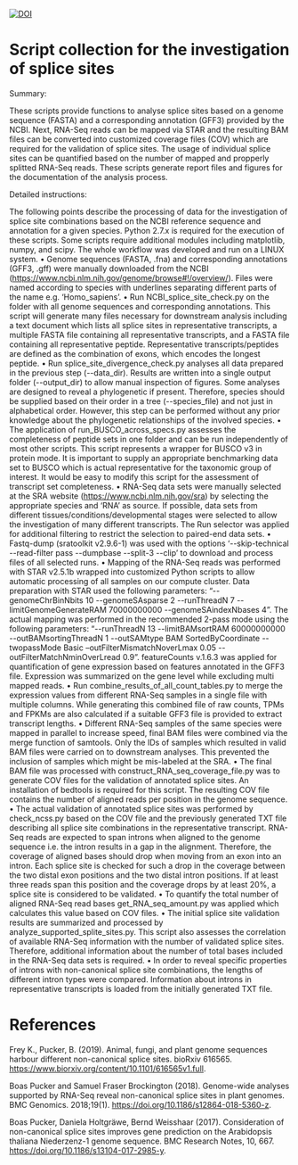 
[![DOI](https://zenodo.org/badge/DOI/10.5281/zenodo.2586989.svg)](https://doi.org/10.5281/zenodo.2586989)


# Script collection for the investigation of splice sites

Summary:

These scripts provide functions to analyse splice sites based on a genome sequence (FASTA) and a corresponding annotation (GFF3) provided by the NCBI. Next, RNA-Seq reads can be mapped via STAR and the resulting BAM files can be converted into customized coverage files (COV) which are required for the validation of splice sites. The usage of individual splice sites can be quantified based on the number of mapped and propperly splitted RNA-Seq reads. These scripts generate report files and figures for the documentation of the analysis process.

Detailed instructions:

The following points describe the processing of data for the investigation of splice site combinations based on the NCBI reference sequence and annotation for a given species. Python 2.7.x is required for the execution of these scripts. Some scripts require additional modules including matplotlib, numpy, and scipy. The whole workflow was developed and run on a LINUX system.
•	Genome sequences (FASTA, .fna) and corresponding annotations (GFF3, .gff) were manually downloaded from the NCBI (https://www.ncbi.nlm.nih.gov/genome/browse#!/overview/). Files were named according to species with underlines separating different parts of the name e.g. ‘Homo_sapiens’.
•	Run NCBI_splice_site_check.py on the folder with all genome sequences and corresponding annotations. This script will generate many files necessary for downstream analysis including a text document which lists all splice sites in representative transcripts, a multiple FASTA file containing all representative transcripts, and a FASTA file containing all representative peptide. Representative transcripts/peptides are defined as the combination of exons, which encodes the longest peptide.
•	Run splice_site_divergence_check.py analyses all data prepared in the previous step (--data_dir). Results are written into a single output folder (--output_dir) to allow manual inspection of figures.  Some analyses are designed to reveal a phylogenetic if present. Therefore, species should be supplied based on their order in a tree (--species_file) and not just in alphabetical order. However, this step can be performed without any prior knowledge about the phylogenetic relationships of the involved species.
•	The application of run_BUSCO_across_specs.py assesses the completeness of peptide sets in one folder and can be run independently of most other scripts. This script represents a wrapper for BUSCO v3 in protein mode. It is important to supply an appropriate benchmarking data set to BUSCO which is actual representative for the taxonomic group of interest. It would be easy to modify this script for the assessment of transcript set completeness.
•	RNA-Seq data sets were manually selected at the SRA website (https://www.ncbi.nlm.nih.gov/sra) by selecting the appropriate species and ‘RNA’ as source. If possible, data sets from different tissues/conditions/developmental stages were selected to allow the investigation of many different transcripts. The Run selector was applied for additional filtering to restrict the selection to paired-end data sets.
•	Fastq-dump (sratoolkit v2.9.6-1) was used with the options ‘--skip-technical --read-filter pass --dumpbase --split-3 --clip’ to download and process files of all selected runs.
•	Mapping of the RNA-Seq reads was performed with STAR v2.5.1b wrapped into customized Python scripts to allow automatic processing of all samples on our compute cluster. Data preparation with STAR used the following parameters: “--genomeChrBinNbits 10 --genomeSAsparse 2 --runThreadN 7 --limitGenomeGenerateRAM 70000000000 --genomeSAindexNbases 4”. The actual mapping was performed in the recommended 2-pass mode using the following parameters: “--runThreadN 13 --limitBAMsortRAM 60000000000 --outBAMsortingThreadN 1 --outSAMtype BAM SortedByCoordinate --twopassMode Basic –outFilterMismatchNoverLmax 0.05 --outFilterMatchNminOverLread 0.9”. featureCounts v.1.6.3 was applied for quantification of gene expression based on features annotated in the GFF3 file. Expression was summarized on the gene level while excluding multi mapped reads.
•	Run combine_results_of_all_count_tables.py to merge the expression values from different RNA-Seq samples in a single file with multiple columns. While generating this combined file of raw counts, TPMs and FPKMs are also calculated if a suitable GFF3 file is provided to extract transcript lengths.
•	Different RNA-Seq samples of the same species were mapped in parallel to increase speed, final BAM files were combined via the merge function of samtools. Only the IDs of samples which resulted in valid BAM files were carried on to downstream analyses. This prevented the inclusion of samples which might be mis-labeled at the SRA.
•	The final BAM file was processed with construct_RNA_seq_coverage_file.py was to generate COV files for the validation of annotated splice sites. An installation of bedtools is required for this script. The resulting COV file contains the number of aligned reads per position in the genome sequence.
•	The actual validation of annotated splice sites was performed by check_ncss.py based on the COV file and the previously generated TXT file describing all splice site combinations in the representative transcript. RNA-Seq reads are expected to span introns when aligned to the genome sequence i.e. the intron results in a gap in the alignment. Therefore, the coverage of aligned bases should drop when moving from an exon into an intron. Each splice site is checked for such a drop in the coverage between the two distal exon positions and the two distal intron positions. If at least three reads span this position and the coverage drops by at least 20%, a splice site is considered to be validated.
•	To quantify the total number of aligned RNA-Seq read bases get_RNA_seq_amount.py was applied which calculates this value based on COV files.
•	The initial splice site validation results are summarized and processed by analyze_supported_splite_sites.py. This script also assesses the correlation of available RNA-Seq information with the number of validated splice sites. Therefore, additional information about the number of total bases included in the RNA-Seq data sets is required.
•	In order to reveal specific properties of introns with non-canonical splice site combinations, the lengths of different intron types were compared. Information about introns in representative transcripts is loaded from the initially generated TXT file.




# References
Frey K., Pucker, B. (2019). Animal, fungi, and plant genome sequences harbour different non-canonical splice sites. bioRxiv 616565. https://www.biorxiv.org/content/10.1101/616565v1.full.


Boas Pucker and Samuel Fraser Brockington (2018). Genome-wide analyses supported by RNA-Seq reveal non-canonical splice sites in plant genomes. BMC Genomics. 2018;19(1). https://doi.org/10.1186/s12864-018-5360-z.


Boas Pucker, Daniela Holtgräwe, Bernd Weisshaar (2017). Consideration of non-canonical splice sites improves gene prediction on the Arabidopsis thaliana Niederzenz-1 genome sequence. BMC Research Notes, 10, 667. https://doi.org/10.1186/s13104-017-2985-y. 
